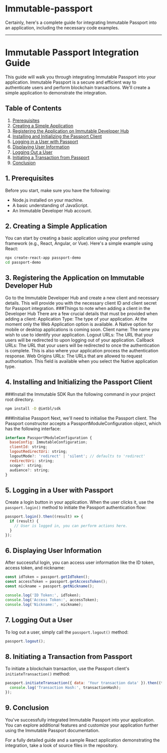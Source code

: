 # Immutable-passport
Certainly, here's a complete guide for integrating Immutable Passport into an application, including the necessary code examples.

---

# Immutable Passport Integration Guide

This guide will walk you through integrating Immutable Passport into your application. Immutable Passport is a secure and efficient way to authenticate users and perform blockchain transactions. We'll create a simple application to demonstrate the integration.

## Table of Contents
1. [Prerequisites](#prerequisites)
2. [Creating a Simple Application](#creating-a-simple-application)
3. [Registering the Application on Immutable Developer Hub](#registering-the-application)
4. [Installing and Initializing the Passport Client](#installing-and-initializing-passport)
5. [Logging in a User with Passport](#logging-in-a-user)
6. [Displaying User Information](#displaying-user-information)
7. [Logging Out a User](#logging-out-a-user)
8. [Initiating a Transaction from Passport](#initiating-transaction)
9. [Conclusion](#conclusion)

## 1. Prerequisites
Before you start, make sure you have the following:

- Node.js installed on your machine.
- A basic understanding of JavaScript.
- An Immutable Developer Hub account.

## 2. Creating a Simple Application
You can start by creating a basic application using your preferred framework (e.g., React, Angular, or Vue). Here's a simple example using React:

```bash
npx create-react-app passport-demo
cd passport-demo
```

## 3. Registering the Application on Immutable Developer Hub
Go to the Immutable Developer Hub and create a new client and necessary details. This will provide you with the necessary client ID and client secret for Passport integration.
###Things to note when adding a client in the Developer Hub
There are a few crucial details that must be provided when adding a client:
Application Type: The type of your application. At the moment only the Web Application option is available. A Native option for mobile or desktop applications is coming soon.
Client name: The name you wish to use to identify your application.
Logout URLs: The URL that your users will be redirected to upon logging out of your application.
Callback URLs: The URL that your users will be redirected to once the authentication is complete. This is also where your application process the authentication response.
Web Origins URLs: The URLs that are allowed to request authorisation. This field is available when you select the Native application type.

## 4. Installing and Initializing the Passport Client
###Install the Immutable SDK
Run the following command in your project root directory.
```bash
npm install -D @imtbl/sdk
```

###Initialise Passport
Next, we'll need to initialise the Passport client. The Passport constructor accepts a PassportModuleConfiguration object, which has the following interface:

```javascript
interface PassportModuleConfiguration {
  baseConfig: ImmutableConfiguration;
  clientId: string;
  logoutRedirectUri: string;
  logoutMode?: 'redirect' | 'silent'; // defaults to 'redirect'
  redirectUri: string;
  scope?: string;
  audience?: string;
}
```

## 5. Logging in a User with Passport
Create a login button in your application. When the user clicks it, use the `passport.login()` method to initiate the Passport authentication flow:

```javascript
passport.login().then((result) => {
  if (result) {
    // User is logged in, you can perform actions here.
  }
});
```

## 6. Displaying User Information
After successful login, you can access user information like the ID token, access token, and nickname:

```javascript
const idToken = passport.getIdToken();
const accessToken = passport.getAccessToken();
const nickname = passport.getNickname();

console.log('ID Token:', idToken);
console.log('Access Token:', accessToken);
console.log('Nickname:', nickname);
```

## 7. Logging Out a User
To log out a user, simply call the `passport.logout()` method:

```javascript
passport.logout();
```

## 8. Initiating a Transaction from Passport
To initiate a blockchain transaction, use the Passport client's `initiateTransaction()` method:

```javascript
passport.initiateTransaction({ data: 'Your transaction data' }).then((transactionHash) => {
  console.log('Transaction Hash:', transactionHash);
});
```

## 9. Conclusion
You've successfully integrated Immutable Passport into your application. You can explore additional features and customize your application further using the Immutable Passport documentation.

For a fully detailed guide and a sample React application demonstrating the integration, take a look of source files in the repository.
